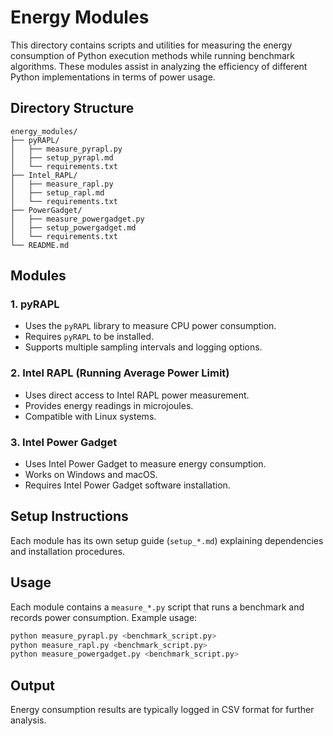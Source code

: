 # Energy Modules

This directory contains scripts and utilities for measuring the energy consumption of Python execution methods while running benchmark algorithms. These modules assist in analyzing the efficiency of different Python implementations in terms of power usage.

## Directory Structure

```
energy_modules/
├── pyRAPL/
│   ├── measure_pyrapl.py
│   ├── setup_pyrapl.md
│   └── requirements.txt
├── Intel_RAPL/
│   ├── measure_rapl.py
│   ├── setup_rapl.md
│   └── requirements.txt
├── PowerGadget/
│   ├── measure_powergadget.py
│   ├── setup_powergadget.md
│   └── requirements.txt
└── README.md
```

## Modules

### 1. **pyRAPL**
- Uses the `pyRAPL` library to measure CPU power consumption.
- Requires `pyRAPL` to be installed.
- Supports multiple sampling intervals and logging options.

### 2. **Intel RAPL (Running Average Power Limit)**
- Uses direct access to Intel RAPL power measurement.
- Provides energy readings in microjoules.
- Compatible with Linux systems.

### 3. **Intel Power Gadget**
- Uses Intel Power Gadget to measure energy consumption.
- Works on Windows and macOS.
- Requires Intel Power Gadget software installation.

## Setup Instructions
Each module has its own setup guide (`setup_*.md`) explaining dependencies and installation procedures.

## Usage
Each module contains a `measure_*.py` script that runs a benchmark and records power consumption. Example usage:

```sh
python measure_pyrapl.py <benchmark_script.py>
python measure_rapl.py <benchmark_script.py>
python measure_powergadget.py <benchmark_script.py>
```

## Output
Energy consumption results are typically logged in CSV format for further analysis.